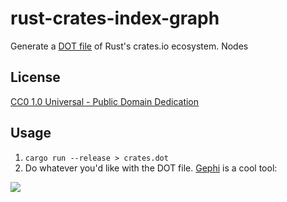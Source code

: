 # rust-crates-index-graph

Generate a [DOT file](https://en.wikipedia.org/wiki/DOT_(graph_description_language)) of Rust's crates.io ecosystem. Nodes

## License

[CC0 1.0 Universal - Public Domain Dedication](https://creativecommons.org/publicdomain/zero/1.0/)

## Usage

1. `cargo run --release > crates.dot`
2. Do whatever you'd like with the DOT file. [Gephi](https://gephi.org) is a cool tool:

![](./rendered.png)
